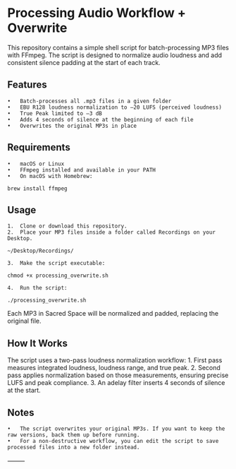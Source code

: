 # Processing Audio Workflow + Overwrite

This repository contains a simple shell script for batch-processing MP3 files with FFmpeg.
The script is designed to normalize audio loudness and add consistent silence padding at the start of each track.

## Features
	•	Batch-processes all .mp3 files in a given folder
	•	EBU R128 loudness normalization to –20 LUFS (perceived loudness)
	•	True Peak limited to –3 dB
	•	Adds 4 seconds of silence at the beginning of each file
	•	Overwrites the original MP3s in place

## Requirements
	•	macOS or Linux
	•	FFmpeg installed and available in your PATH
	•	On macOS with Homebrew:

`brew install ffmpeg`



## Usage
	1.	Clone or download this repository.
	2.	Place your MP3 files inside a folder called Recordings on your Desktop.

`~/Desktop/Recordings/`


	3.	Make the script executable:

`chmod +x processing_overwrite.sh`


	4.	Run the script:

`./processing_overwrite.sh`



Each MP3 in Sacred Space will be normalized and padded, replacing the original file.

## How It Works

The script uses a two-pass loudness normalization workflow:
	1.	First pass measures integrated loudness, loudness range, and true peak.
	2.	Second pass applies normalization based on those measurements, ensuring precise LUFS and peak compliance.
	3.	An adelay filter inserts 4 seconds of silence at the start.

## Notes
	•	The script overwrites your original MP3s. If you want to keep the raw versions, back them up before running.
	•	For a non-destructive workflow, you can edit the script to save processed files into a new folder instead.

⸻
